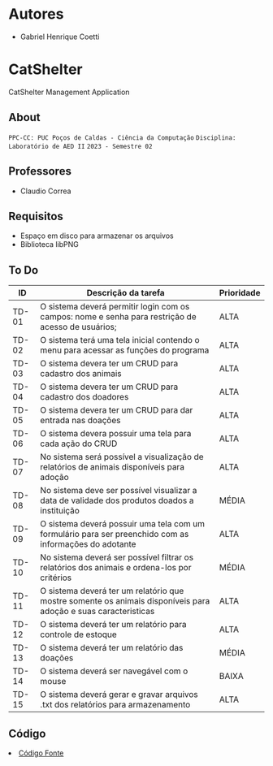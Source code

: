 # Autores
- Gabriel Henrique Coetti

# CatShelter
CatShelter Management Application 

## About
`PPC-CC: PUC Poços de Caldas - Ciência da Computação`
`Disciplina: Laboratório de AED II`
`2023 - Semestre 02`

## Professores
- Claudio Correa

## Requisitos 
- Espaço em disco para armazenar os arquivos
- Biblioteca libPNG


## To Do
| ID | Descrição da tarefa| Prioridade |
|---------|-----------------------------------------|----|
|TD-01| O sistema deverá permitir login com os campos: nome e senha para restrição de acesso de usuários; | ALTA |
|TD-02| O sistema terá uma tela inicial contendo o menu para acessar as funções do programa | ALTA |
|TD-03| O sistema devera ter um CRUD para cadastro dos animais  | ALTA |
|TD-04| O sistema devera ter um CRUD para cadastro dos doadores | ALTA |
|TD-05| O sistema devera ter um CRUD para dar entrada nas doações | ALTA |
|TD-06| O sistema devera possuir uma tela para cada ação do CRUD  | ALTA |
|TD-07| No sistema será possível a visualização de relatórios de animais disponíveis para adoção | ALTA |
|TD-08| No sistema deve ser possível visualizar a data de validade dos produtos doados a instituição | MÉDIA |
|TD-09| O sistema deverá possuir uma tela com um formulário para ser preenchido com as informações do adotante | ALTA |
|TD-10| No sistema deverá ser possível filtrar os relatórios dos animais e ordena-los por critérios | MÉDIA |
|TD-11| O sistema deverá ter um relatório que mostre somente os animais disponíveis para adoção e suas caracteristicas | ALTA |
|TD-12| O sistema deverá ter um relatório para controle de estoque | ALTA |
|TD-13| O sistema deverá ter um relatório das doações | MÉDIA |
|TD-14| O sistema deverá ser navegável com o mouse | BAIXA |
|TD-15| O sistema deverá gerar e gravar arquivos .txt dos relatórios para armazenamento | ALTA |

## Código

<li><a href="src/README.md"> Código Fonte</a></li>
